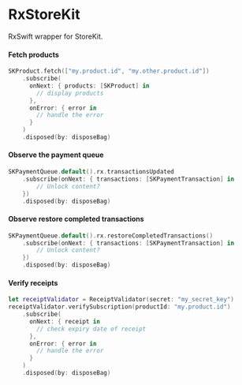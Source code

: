
# RxStoreKit
RxSwift wrapper for StoreKit.

#### Fetch products

```Swift
SKProduct.fetch(["my.product.id", "my.other.product.id"])
    .subscribe(
      onNext: { products: [SKProduct] in
        // display products
      },
      onError: { error in
        // handle the error
      }
    )
    .disposed(by: disposeBag)
```

#### Observe the payment queue

```Swift
SKPaymentQueue.default().rx.transactionsUpdated
    .subscribe(onNext: { transactions: [SKPaymentTransaction] in
        // Unlock content?
    })
    .disposed(by: disposeBag)
```

#### Observe restore completed transactions

```Swift
SKPaymentQueue.default().rx.restoreCompletedTransactions()
    .subscribe(onNext: { transactions: [SKPaymentTransaction] in
        // Unlock content?
    })
    .disposed(by: disposeBag)
```

#### Verify receipts

```Swift
let receiptValidator = ReceiptValidator(secret: "my_secret_key")
receiptValidator.verifySubscription(productId: "my.product.id")
    .subscribe(
      onNext: { receipt in
        // check expiry date of receipt
      },
      onError: { error in
        // handle the error
      }
    )
    .disposed(by: disposeBag)
```
